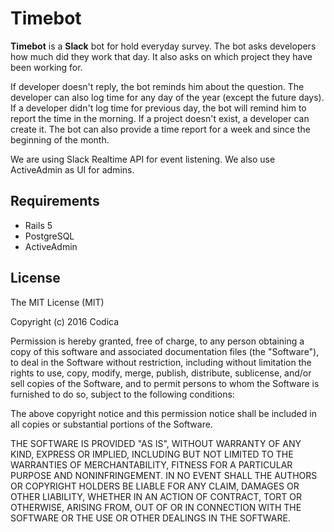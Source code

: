 # Timebot

**Timebot** is a **Slack** bot for hold everyday survey. The bot asks developers how much did they work that day. It also asks on which project they have been working for.

If developer doesn't reply, the bot reminds him about the question. The developer can also log time for any day of the year (except the future days). If a developer didn't log time for previous day, the bot will remind him to report the time in the morning. If a project doesn't exist, a developer can create it. The bot can also provide a time report for a week and since the beginning of the month.

We are using Slack Realtime API for event listening. We also use ActiveAdmin as UI for admins.

## Requirements
 - Rails 5
 - PostgreSQL
 - ActiveAdmin

## License

The MIT License (MIT)

Copyright (c) 2016 Codica

Permission is hereby granted, free of charge, to any person obtaining a copy
of this software and associated documentation files (the "Software"), to deal
in the Software without restriction, including without limitation the rights
to use, copy, modify, merge, publish, distribute, sublicense, and/or sell
copies of the Software, and to permit persons to whom the Software is
furnished to do so, subject to the following conditions:

The above copyright notice and this permission notice shall be included in all
copies or substantial portions of the Software.

THE SOFTWARE IS PROVIDED "AS IS", WITHOUT WARRANTY OF ANY KIND, EXPRESS OR
IMPLIED, INCLUDING BUT NOT LIMITED TO THE WARRANTIES OF MERCHANTABILITY,
FITNESS FOR A PARTICULAR PURPOSE AND NONINFRINGEMENT. IN NO EVENT SHALL THE
AUTHORS OR COPYRIGHT HOLDERS BE LIABLE FOR ANY CLAIM, DAMAGES OR OTHER
LIABILITY, WHETHER IN AN ACTION OF CONTRACT, TORT OR OTHERWISE, ARISING FROM,
OUT OF OR IN CONNECTION WITH THE SOFTWARE OR THE USE OR OTHER DEALINGS IN THE
SOFTWARE.